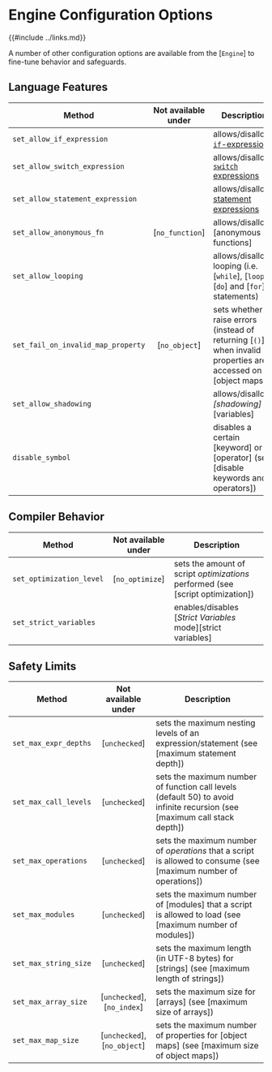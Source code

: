 Engine Configuration Options
===========================

{{#include ../links.md}}

A number of other configuration options are available from the [`Engine`] to fine-tune behavior and safeguards.


Language Features
-----------------

| Method                             | Not available under | Description                                                                                                      |
| ---------------------------------- | :-----------------: | ---------------------------------------------------------------------------------------------------------------- |
| `set_allow_if_expression`          |                     | allows/disallows [`if`-expressions](../language/if-expression.md)                                                |
| `set_allow_switch_expression`      |                     | allows/disallows [`switch` expressions](../language/switch-expression.md)                                        |
| `set_allow_statement_expression`   |                     | allows/disallows [statement expressions](../language/statement-expression.md)                                    |
| `set_allow_anonymous_fn`           |   [`no_function`]   | allows/disallows [anonymous functions]                                                                           |
| `set_allow_looping`                |                     | allows/disallows looping (i.e. [`while`], [`loop`], [`do`] and [`for`] statements)                               |
| `set_fail_on_invalid_map_property` |    [`no_object`]    | sets whether to raise errors (instead of returning [`()`]) when invalid properties are accessed on [object maps] |
| `set_allow_shadowing`              |                     | allows/disallows _[shadowing]_ of [variables]                                                                    |
| `disable_symbol`                   |                     | disables a certain [keyword] or [operator] (see [disable keywords and operators])                                |

Compiler Behavior
-----------------

| Method                   | Not available under | Description                                                                     |
| ------------------------ | :-----------------: | ------------------------------------------------------------------------------- |
| `set_optimization_level` |   [`no_optimize`]   | sets the amount of script _optimizations_ performed (see [script optimization]) |
| `set_strict_variables`   |                     | enables/disables [_Strict Variables_ mode][strict variables]                    |

Safety Limits
-------------

| Method                |     Not available under      | Description                                                                                                               |
| --------------------- | :--------------------------: | ------------------------------------------------------------------------------------------------------------------------- |
| `set_max_expr_depths` |        [`unchecked`]         | sets the maximum nesting levels of an expression/statement (see [maximum statement depth])                                |
| `set_max_call_levels` |        [`unchecked`]         | sets the maximum number of function call levels (default 50) to avoid infinite recursion (see [maximum call stack depth]) |
| `set_max_operations`  |        [`unchecked`]         | sets the maximum number of _operations_ that a script is allowed to consume (see [maximum number of operations])          |
| `set_max_modules`     |        [`unchecked`]         | sets the maximum number of [modules] that a script is allowed to load (see [maximum number of modules])                   |
| `set_max_string_size` |        [`unchecked`]         | sets the maximum length (in UTF-8 bytes) for [strings] (see [maximum length of strings])                                  |
| `set_max_array_size`  | [`unchecked`], [`no_index`]  | sets the maximum size for [arrays] (see [maximum size of arrays])                                                         |
| `set_max_map_size`    | [`unchecked`], [`no_object`] | sets the maximum number of properties for [object maps] (see [maximum size of object maps])                               |
